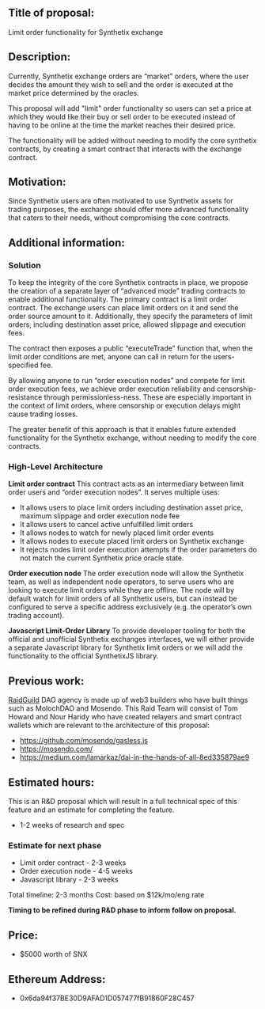 ## Title of proposal: 
Limit order functionality for Synthetix exchange

## Description: 
Currently, Synthetix exchange orders are “market” orders, where the user decides the amount they wish to sell and the order is executed at the market price determined by the oracles.

This proposal will add "limit" order functionality so users can set a price at which they would like their buy or sell order to be executed instead of having to be online at the time the market reaches their desired price.

The functionality will be added without needing to modify the core synthetix contracts, by creating a smart contract that interacts with the exchange contract.

## Motivation: 
Since Synthetix users are often motivated to use Synthetix assets for trading purposes, the exchange should offer more advanced functionality that caters to their needs, without compromising the core contracts.

## Additional information: 

### Solution

To keep the integrity of the core Synthetix contracts in place, we propose the creation of a separate layer of “advanced mode” trading contracts to enable additional functionality. The primary contract is a limit order contract. The exchange users can place limit orders on it and send the order source amount to it. Additionally, they specify the parameters of limit orders, including destination asset price, allowed slippage and execution fees.

The contract then exposes a public “executeTrade” function that, when the limit order conditions are met, anyone can call in return for the users-specified fee.

By allowing anyone to run “order execution nodes” and compete for limit order execution fees, we achieve order execution reliability and censorship-resistance through permissionless-ness. These are especially important in the context of limit orders, where censorship or execution delays might cause trading losses.

The greater benefit of this approach is that it enables future extended functionality for the Synthetix exchange, without needing to modify the core contracts.

### High-Level Architecture

**Limit order contract**
This contract acts as an intermediary between limit order users and “order execution nodes”. It serves multiple uses:
- It allows users to place limit orders including destination asset price, maximum slippage and order execution node fee
- It allows users to cancel active unfulfilled limit orders
- It allows nodes to watch for newly placed limit order events
- It allows nodes to execute placed limit orders on Synthetix exchange
- It rejects nodes limit order execution attempts if the order parameters do not match the current Synthetix price oracle state.

**Order execution node**
The order execution node will allow the Synthetix team, as well as independent node operators, to serve users who are looking to execute limit orders while they are offline. The node will by default watch for limit orders of all Synthetix users, but can instead be configured to serve a specific address exclusively (e.g. the operator’s own trading account).

**Javascript Limit-Order Library**
To provide developer tooling for both the official and unofficial Synthetix exchanges interfaces, we will either provide a separate Javascript library for Synthetix limit orders or we will add the functionality to the official SynthetixJS library.


## Previous work: 
[RaidGuild](raidguild.org) DAO agency is made up of web3 builders who have built things such as MolochDAO and Mosendo. This Raid Team will consist of Tom Howard and Nour Haridy who have created relayers and smart contract wallets which are relevant to the architecture of this proposal:
- https://github.com/mosendo/gasless.js
- https://mosendo.com/
- https://medium.com/lamarkaz/dai-in-the-hands-of-all-8ed335879ae9

## Estimated hours: 
This is an R&D proposal which will result in a full technical spec of this feature and an estimate for completing the feature.

- 1-2 weeks of research and spec

### Estimate for next phase

- Limit order contract - 2-3 weeks
- Order execution node - 4-5 weeks
- Javascript library - 2-3 weeks

Total timeline: 2-3 months
Cost: based on $12k/mo/eng rate

**Timing to be refined during R&D phase to inform follow on proposal.**

## Price: 

- $5000 worth of SNX

## Ethereum Address: 
- 0x6da94f37BE30D9AFAD1D057477fB91860F28C457
